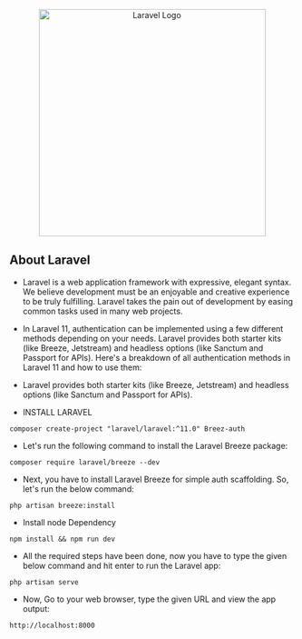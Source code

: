 <p align="center"><a href="https://laravel.com" target="_blank"><img src="https://raw.githubusercontent.com/laravel/art/master/logo-lockup/5%20SVG/2%20CMYK/1%20Full%20Color/laravel-logolockup-cmyk-red.svg" width="400" alt="Laravel Logo"></a></p>

## About Laravel

- Laravel is a web application framework with expressive, elegant syntax. We believe development must be an enjoyable and creative experience to be truly fulfilling. Laravel takes the pain out of development by easing common tasks used in many web projects.
- In Laravel 11, authentication can be implemented using a few different methods depending on your needs. Laravel provides both starter kits (like Breeze, Jetstream) and headless options (like Sanctum and Passport for APIs). Here's a breakdown of all authentication methods in Laravel 11 and how to use them:
-  Laravel provides both starter kits (like Breeze, Jetstream) and headless options (like Sanctum and Passport for APIs).

- INSTALL LARAVEL

````
composer create-project "laravel/laravel:^11.0" Breez-auth
````
- Let's run the following command to install the Laravel Breeze package:
````
composer require laravel/breeze --dev
````
- Next, you have to install Laravel Breeze for simple auth scaffolding. So, let's run the below command:
````
php artisan breeze:install
````
- Install node Dependency

````
npm install && npm run dev
````


- All the required steps have been done, now you have to type the given below command and hit enter to run the Laravel app:
````
php artisan serve
````
- Now, Go to your web browser, type the given URL and view the app output:
````
http://localhost:8000
````

